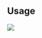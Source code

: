 ## Usage

[![](https://jitpack.io/v/s4ysolutions/GPSAndroidSDK.svg)](https://jitpack.io/#s4ysolutions/GPSAndroidSDK)